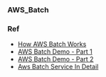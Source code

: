 ### AWS_Batch


### Ref
- [How AWS Batch Works](https://www.youtube.com/watch?v=T4aAWrGHmxQ)
- [AWS Batch Demo - Part 1](https://www.youtube.com/watch?v=-gX9Sr6fdVc)
- [AWS Batch Demo - Part 2](https://www.youtube.com/watch?v=HTtOJn2RHqA)
- [Aws Batch Service In Detail](https://www.youtube.com/watch?v=egipS1_ObIs)
